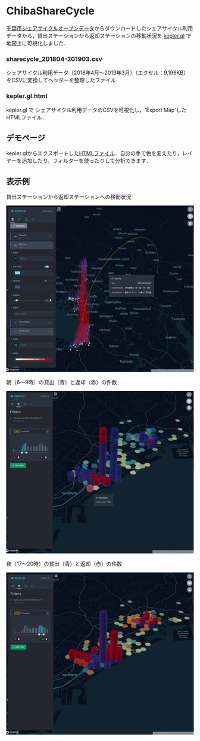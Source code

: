 # ChibaShareCycle

[千葉市シェアサイクルオープンデータ](https://www.city.chiba.jp/sogoseisaku/sogoseisaku/tokku/share-cycle_opnedata.html)からダウンロードしたシェアサイクル利用データから，貸出ステーションから返却ステーションの移動状況を [kepler.gl](https://kepler.gl/) で地図上に可視化しました．
 

### sharecycle_201804-201903.csv

シェアサイクル利用データ（2018年4月～2019年3月）（エクセル：9,196KB）をCSVに変換してヘッダーを整理したファイル

### kepler.gl.html

kepler.gl で シェアサイクル利用データのCSVを可視化し，'Export Map'したHTMLファイル．

## デモページ

kepler.glからエクスポートした[HTMLファイル](https://tkhrmeme.github.io/ChibaShareCycle/kepler.gl.html)．自分の手で色を変えたり，レイヤーを追加したり，フィルターを使ったりして分析できます．

## 表示例

貸出ステーションから返却ステーションへの移動状況

![ステーション](docs/images/kepler_arc_stations.png)

朝（6〜9時）の貸出（青）と返却（赤）の件数

![朝](docs/images/kepler_hexbin_6-9.png)

夜（17〜20時）の貸出（青）と返却（赤）の件数

![夜](docs/images/kepler_hexbin_17-20.png)
